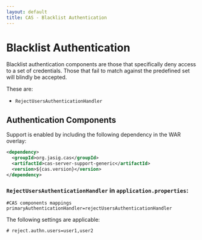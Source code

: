 ```yaml
---
layout: default
title: CAS - Blacklist Authentication
---
```


# Blacklist Authentication
Blacklist authentication components are those that specifically deny access to a set of credentials.
Those that fail to match against the predefined set will blindly be accepted.

These are:

* `RejectUsersAuthenticationHandler`

## Authentication Components
Support is enabled by including the following dependency in the WAR overlay:

```xml
<dependency>
  <groupId>org.jasig.cas</groupId>
  <artifactId>cas-server-support-generic</artifactId>
  <version>${cas.version}</version>
</dependency>
```

### `RejectUsersAuthenticationHandler` in `application.properties`:
```properties
#CAS components mappings
primaryAuthenticationHandler=rejectUsersAuthenticationHandler
```

The following settings are applicable:

```properties
# reject.authn.users=user1,user2
```
